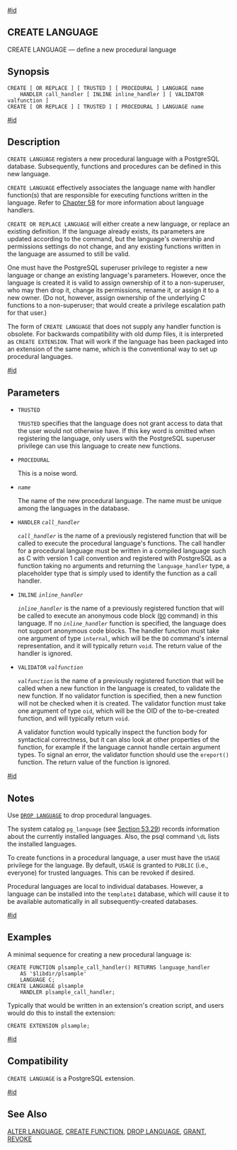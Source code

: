 [#id](#SQL-CREATELANGUAGE)

## CREATE LANGUAGE

CREATE LANGUAGE — define a new procedural language

## Synopsis

```
CREATE [ OR REPLACE ] [ TRUSTED ] [ PROCEDURAL ] LANGUAGE name
    HANDLER call_handler [ INLINE inline_handler ] [ VALIDATOR valfunction ]
CREATE [ OR REPLACE ] [ TRUSTED ] [ PROCEDURAL ] LANGUAGE name
```

[#id](#SQL-CREATELANGUAGE-DESCRIPTION)

## Description

`CREATE LANGUAGE` registers a new procedural language with a PostgreSQL database. Subsequently, functions and procedures can be defined in this new language.

`CREATE LANGUAGE` effectively associates the language name with handler function(s) that are responsible for executing functions written in the language. Refer to [Chapter 58](plhandler) for more information about language handlers.

`CREATE OR REPLACE LANGUAGE` will either create a new language, or replace an existing definition. If the language already exists, its parameters are updated according to the command, but the language's ownership and permissions settings do not change, and any existing functions written in the language are assumed to still be valid.

One must have the PostgreSQL superuser privilege to register a new language or change an existing language's parameters. However, once the language is created it is valid to assign ownership of it to a non-superuser, who may then drop it, change its permissions, rename it, or assign it to a new owner. (Do not, however, assign ownership of the underlying C functions to a non-superuser; that would create a privilege escalation path for that user.)

The form of `CREATE LANGUAGE` that does not supply any handler function is obsolete. For backwards compatibility with old dump files, it is interpreted as `CREATE EXTENSION`. That will work if the language has been packaged into an extension of the same name, which is the conventional way to set up procedural languages.

[#id](#SQL-CREATELANGUAGE-PARAMETERS)

## Parameters

* `TRUSTED`

  `TRUSTED` specifies that the language does not grant access to data that the user would not otherwise have. If this key word is omitted when registering the language, only users with the PostgreSQL superuser privilege can use this language to create new functions.

* `PROCEDURAL`

  This is a noise word.

* *`name`*

  The name of the new procedural language. The name must be unique among the languages in the database.

* `HANDLER` *`call_handler`*

  *`call_handler`* is the name of a previously registered function that will be called to execute the procedural language's functions. The call handler for a procedural language must be written in a compiled language such as C with version 1 call convention and registered with PostgreSQL as a function taking no arguments and returning the `language_handler` type, a placeholder type that is simply used to identify the function as a call handler.

* `INLINE` *`inline_handler`*

  *`inline_handler`* is the name of a previously registered function that will be called to execute an anonymous code block ([`DO`](sql-do) command) in this language. If no *`inline_handler`* function is specified, the language does not support anonymous code blocks. The handler function must take one argument of type `internal`, which will be the `DO` command's internal representation, and it will typically return `void`. The return value of the handler is ignored.

* `VALIDATOR` *`valfunction`*

  *`valfunction`* is the name of a previously registered function that will be called when a new function in the language is created, to validate the new function. If no validator function is specified, then a new function will not be checked when it is created. The validator function must take one argument of type `oid`, which will be the OID of the to-be-created function, and will typically return `void`.

  A validator function would typically inspect the function body for syntactical correctness, but it can also look at other properties of the function, for example if the language cannot handle certain argument types. To signal an error, the validator function should use the `ereport()` function. The return value of the function is ignored.

[#id](#SQL-CREATELANGUAGE-NOTES)

## Notes

Use [`DROP LANGUAGE`](sql-droplanguage) to drop procedural languages.

The system catalog `pg_language` (see [Section 53.29](catalog-pg-language)) records information about the currently installed languages. Also, the psql command `\dL` lists the installed languages.

To create functions in a procedural language, a user must have the `USAGE` privilege for the language. By default, `USAGE` is granted to `PUBLIC` (i.e., everyone) for trusted languages. This can be revoked if desired.

Procedural languages are local to individual databases. However, a language can be installed into the `template1` database, which will cause it to be available automatically in all subsequently-created databases.

[#id](#SQL-CREATELANGUAGE-EXAMPLES)

## Examples

A minimal sequence for creating a new procedural language is:

```
CREATE FUNCTION plsample_call_handler() RETURNS language_handler
    AS '$libdir/plsample'
    LANGUAGE C;
CREATE LANGUAGE plsample
    HANDLER plsample_call_handler;
```

Typically that would be written in an extension's creation script, and users would do this to install the extension:

```
CREATE EXTENSION plsample;
```

[#id](#SQL-CREATELANGUAGE-COMPAT)

## Compatibility

`CREATE LANGUAGE` is a PostgreSQL extension.

[#id](#id-1.9.3.70.10)

## See Also

[ALTER LANGUAGE](sql-alterlanguage), [CREATE FUNCTION](sql-createfunction), [DROP LANGUAGE](sql-droplanguage), [GRANT](sql-grant), [REVOKE](sql-revoke)